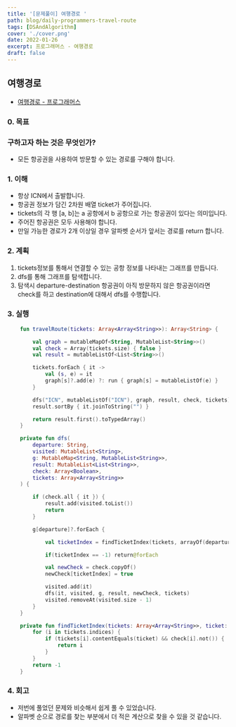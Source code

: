 ```yaml
---
title: '[문제풀이] 여행경로 '
path: blog/daily-programmers-travel-route
tags: [DSAndAlgorithm]
cover: './cover.png'
date: 2022-01-26
excerpt: 프로그래머스 - 여행경로
draft: false
---
```


## 여행경로

- [여행경로 - 프로그래머스](https://programmers.co.kr/learn/courses/30/lessons/43164)

### 0. 목표

### 구하고자 하는 것은 무엇인가?

- 모든 항공권을 사용하여 방문할 수 있는 경로를 구해야 합니다.

### 1. 이해

- 항상 ICN에서 출발합니다.
- 항공권 정보가 담긴 2차원 배열 ticket가 주어집니다.
- tickets의 각 행 [a, b]는 a 공항에서 b 공항으로 가는 항공권이 있다는 의미입니다.
- 주어진 항공권은 모두 사용해야 합니다.
- 만일 가능한 경로가 2개 이상일 경우 알파벳 순서가 앞서는 경로를 return 합니다.

### 2. 계획

1. tickets정보를 통해서 연결할 수 있는 공항 정보를 나타내는 그래프를 만듭니다.
2. dfs를 통해 그래프를 탐색합니다.
3. 탐색시 departure-destination 항공권이 아직 방문하지 않은 항공권이라면 check를 하고 destination에 대해서 dfs를 수행합니다.

### 3. 실행

```kotlin
    fun travelRoute(tickets: Array<Array<String>>): Array<String> {

        val graph = mutableMapOf<String, MutableList<String>>()
        val check = Array(tickets.size) { false }
        val result = mutableListOf<List<String>>()

        tickets.forEach { it ->
            val (s, e) = it
            graph[s]?.add(e) ?: run { graph[s] = mutableListOf(e) }
        }

        dfs("ICN", mutableListOf("ICN"), graph, result, check, tickets)
        result.sortBy { it.joinToString("") }

        return result.first().toTypedArray()
    }

    private fun dfs(
        departure: String,
        visited: MutableList<String>,
        g: MutableMap<String, MutableList<String>>,
        result: MutableList<List<String>>,
        check: Array<Boolean>,
        tickets: Array<Array<String>>
    ) {

        if (check.all { it }) {
            result.add(visited.toList())
            return
        }

        g[departure]?.forEach {

            val ticketIndex = findTicketIndex(tickets, arrayOf(departure, it), check)

            if(ticketIndex == -1) return@forEach

            val newCheck = check.copyOf()
            newCheck[ticketIndex] = true

            visited.add(it)
            dfs(it, visited, g, result, newCheck, tickets)
            visited.removeAt(visited.size - 1)
        }
    }

    private fun findTicketIndex(tickets: Array<Array<String>>, ticket: Array<String>, check: Array<Boolean>): Int {
        for (i in tickets.indices) {
            if (tickets[i].contentEquals(ticket) && check[i].not()) {
                return i
            }
        }
        return -1
    }
```

### 4. 회고

- 저번에 풀었던 문제와 비슷해서 쉽게 풀 수 있었습니다.
- 알파벳 순으로 경로를 찾는 부분에서 더 적은 계산으로 찾을 수 있을 것 같습니다.
